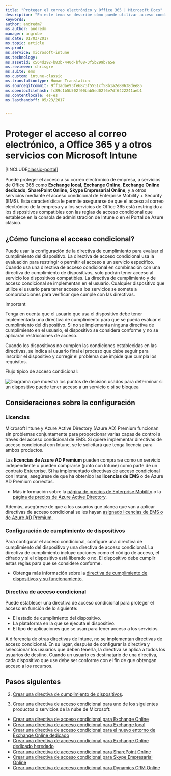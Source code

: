 ```yaml
---
title: "Proteger el correo electrónico y Office 365 | Microsoft Docs"
description: "En este tema se describe cómo puede utilizar acceso condicional para permitir que únicamente los dispositivos que cumplan los requisitos puedan tener acceso al correo electrónico y los datos de la empresa en SharePoint Online y otros servicios."
keywords: 
author: andredm7
ms.author: andredm
manager: angrobe
ms.date: 01/03/2017
ms.topic: article
ms.prod: 
ms.service: microsoft-intune
ms.technology: 
ms.assetid: c564d292-b83b-440d-bf08-3f5b299b7a5e
ms.reviewer: chrisgre
ms.suite: ems
ms.custom: intune-classic
ms.translationtype: Human Translation
ms.sourcegitcommit: 9ff1adae93fe6873f5551cf58b1a2e89638dee85
ms.openlocfilehash: fc89c1b5b502f00bab5ed02f6e7df6422241aeb1
ms.contentlocale: es-es
ms.lasthandoff: 05/23/2017


---
```


# <a name="protect-access-to-email-office-365-and-other-services-with-microsoft-intune"></a>Proteger el acceso al correo electrónico, a Office 365 y a otros servicios con Microsoft Intune

[!INCLUDE[classic-portal](../includes/classic-portal.md)]

Puede proteger el acceso a su correo electrónico de empresa, a servicios de Office 365 como **Exchange local**, **Exchange Online**, **Exchange Online dedicado**, **SharePoint Online**, **Skype Empresarial Online**, y a otros servicios mediante el acceso condicional de Enterprise Mobility + Security (EMS). Esta característica le permite asegurarse de que el acceso al correo electrónico de la empresa y a los servicios de Office 365 está restringido a los dispositivos compatibles con las reglas de acceso condicional que establece en la consola de administración de Intune o en el Portal de Azure clásico.
## <a name="how-does-conditional-access-work"></a>¿Cómo funciona el acceso condicional?
Puede usar la configuración de la directiva de cumplimiento para evaluar el cumplimiento del dispositivo. La directiva de acceso condicional usa la evaluación para restringir o permitir el acceso a un servicio específico. Cuando usa una directiva de acceso condicional en combinación con una directiva de cumplimiento de dispositivos, solo podrán tener acceso al servicio los dispositivos compatibles. La directiva de cumplimiento y de acceso condicional se implementan en el usuario. Cualquier dispositivo que utilice el usuario para tener acceso a los servicios se somete a comprobaciones para verificar que cumple con las directivas.

> [!IMPORTANT]
> Tenga en cuenta que el usuario que usa el dispositivo debe tener implementada una directiva de cumplimiento para que se pueda evaluar el cumplimiento del dispositivo.
> Si no se implementa ninguna directiva de cumplimiento en el usuario, el dispositivo se considera conforme y no se aplicarán restricciones de acceso.

Cuando los dispositivos no cumplen las condiciones establecidas en las directivas, se indica al usuario final el proceso que debe seguir para inscribir el dispositivo y corregir el problema que impide que cumpla los requisitos.

Flujo típico de acceso condicional:

![Diagrama que muestra los puntos de decisión usados para determinar si un dispositivo puede tener acceso a un servicio o si se bloquea](../media/ConditionalAccess4.png)

## <a name="setup-considerations"></a>Consideraciones sobre la configuración

### <a name="licensing"></a>Licencias

Microsoft Intune y Azure Active Directory (Azure AD) Premium funcionan sin problemas conjuntamente para proporcionar varias capas de control a través del acceso condicional de EMS. Si quiere implementar directivas de acceso condicional con Intune, se le solicitará que tenga licencia para ambos productos.

Las **licencias de Azure AD Premium** pueden comprarse como un servicio independiente o pueden comprarse (junto con Intune) como parte de un contrato Enterprise. Si ha implementado directivas de acceso condicional con Intune, asegúrese de que ha obtenido las **licencias de EMS** o de Azure AD Premium correctas.

- Más información sobre la [página de precios de Enterprise Mobility](https://www.microsoft.com/cloud-platform/enterprise-mobility-pricing) o la [página de precios de Azure Active Directory](https://azure.microsoft.com/pricing/details/active-directory/).

Además, asegúrese de que a los usuarios que planea que van a aplicar directivas de acceso condicional se les hayan [asignado licencias de EMS o de Azure AD Premium](/intune-classic/get-started/start-with-a-paid-subscription-to-microsoft-intune-step-4.md).

### <a name="device-compliance-settings"></a>Configuración de cumplimiento de dispositivos

Para configurar el acceso condicional, configure una directiva de cumplimiento del dispositivo y una directiva de acceso condicional. La directiva de cumplimiento incluye opciones como el código de acceso, el cifrado y si el dispositivo está liberado o no. El dispositivo debe cumplir estas reglas para que se considere conforme.

- Obtenga más información sobre la [directiva de cumplimiento de dispositivos y su funcionamiento](introduction-to-device-compliance-policies-in-microsoft-intune.md).

### <a name="conditional-access-policy"></a>Directiva de acceso condicional

Puede establecer una directiva de acceso condicional para proteger el acceso en función de lo siguiente:
- El estado de cumplimiento del dispositivo.
- La plataforma en la que se ejecuta el dispositivo.
- El tipo de aplicaciones que se usan para tener acceso a los servicios.

A diferencia de otras directivas de Intune, no se implementan directivas de acceso condicional. En su lugar, después de configurar la directiva y seleccionar los usuarios que deben tenerla, la directiva se aplica a todos los usuarios de destino. Cuando un usuario es destinatario de una directiva, cada dispositivo que use debe ser conforme con el fin de que obtengan acceso a los recursos.


## <a name="next-steps"></a>Pasos siguientes


2. [Crear una directiva de cumplimiento de dispositivos](create-a-device-compliance-policy-in-microsoft-intune.md).

2.  Crear una directiva de acceso condicional para uno de los siguientes productos o servicios de la nube de Microsoft:

  - [Crear una directiva de acceso condicional para Exchange Online](restrict-access-to-exchange-online-with-microsoft-intune.md)
  - [Crear una directiva de acceso condicional para Exchange local](restrict-access-to-exchange-onpremises-with-microsoft-intune.md)
  - [Crear una directiva de acceso condicional para el nuevo entorno de Exchange Online dedicado](restrict-access-to-exchange-online-with-microsoft-intune.md)
  - [Crear una directiva de acceso condicional para Exchange Online dedicado heredado](restrict-access-to-exchange-onpremises-with-microsoft-intune.md)
  - [Crear una directiva de acceso condicional para SharePoint Online](restrict-access-to-sharepoint-online-with-microsoft-intune.md)
  - [Crear una directiva de acceso condicional para Skype Empresarial Online](restrict-access-to-skype-for-business-online-with-microsoft-intune.md)
  - [Crear una directiva de acceso condicional para Dynamics CRM Online](restrict-access-to-dynamics-crm-online-with-microsoft-intune.md)

